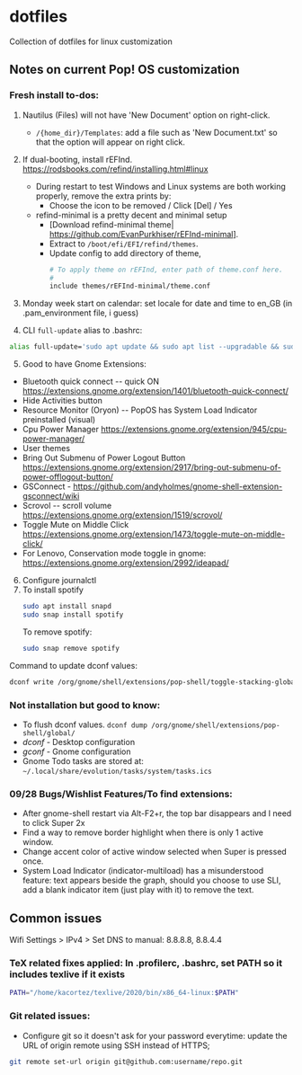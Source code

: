 # dotfiles
Collection of dotfiles for linux customization

## Notes on current Pop! OS customization
### Fresh install to-dos:
1.  Nautilus (Files) will not have 'New Document' option on right-click.
    * `/{home_dir}/Templates`: add a file such as 'New Document.txt' so that the option will appear on right click.
2. If dual-booting, install rEFInd. https://rodsbooks.com/refind/installing.html#linux 
    * During restart to test Windows and Linux systems are both working properly, remove the extra prints by:
      - Choose the icon to be removed / Click [Del] / Yes 
    * refind-minimal is a pretty decent and minimal setup
      - [Download refind-minimal theme| https://github.com/EvanPurkhiser/rEFInd-minimal]. 
      - Extract to `/boot/efi/EFI/refind/themes`. 
      - Update config to add directory of theme,
         ```bash
         # To apply theme on rEFInd, enter path of theme.conf here.
         #
         include themes/rEFInd-minimal/theme.conf
         ```
3. Monday week start on calendar: set locale for date and time to en_GB (in .pam_environment file, i guess)

4. CLI `full-update` alias to .bashrc: 
```bash
alias full-update='sudo apt update && sudo apt list --upgradable && sudo apt full-upgrade && sudo apt autoremove && flatpak update'
```
5. Good to have Gnome Extensions:
* Bluetooth quick connect -- quick ON https://extensions.gnome.org/extension/1401/bluetooth-quick-connect/
* Hide Activities button
* Resource Monitor (Oryon) -- PopOS has System Load Indicator preinstalled (visual)
* Cpu Power Manager https://extensions.gnome.org/extension/945/cpu-power-manager/
* User themes
* Bring Out Submenu of Power Logout Button https://extensions.gnome.org/extension/2917/bring-out-submenu-of-power-offlogout-button/
* GSConnect - https://github.com/andyholmes/gnome-shell-extension-gsconnect/wiki
* Scrovol -- scroll volume https://extensions.gnome.org/extension/1519/scrovol/
* Toggle Mute on Middle Click https://extensions.gnome.org/extension/1473/toggle-mute-on-middle-click/
* For Lenovo, Conservation mode toggle in gnome: https://extensions.gnome.org/extension/2992/ideapad/

6. Configure journalctl 
7. To install spotify
   ```bash
   sudo apt install snapd
   sudo snap install spotify
   ```
   To remove spotify:
   ```bash
   sudo snap remove spotify
   ```

Command to update dconf values: 
```bash
dconf write /org/gnome/shell/extensions/pop-shell/toggle-stacking-global "['<Super><Shift>s']"
```
### Not installation but good to know: 
* To flush dconf values. `dconf dump /org/gnome/shell/extensions/pop-shell/global/`
* *dconf* - Desktop configuration 
* *gconf* - Gnome configuration
* Gnome Todo tasks are stored at: `~/.local/share/evolution/tasks/system/tasks.ics`

### 09/28 Bugs/Wishlist Features/To find extensions: 
* After gnome-shell restart via Alt-F2+r, the top bar disappears and I need to click Super 2x 
* Find a way to remove border highlight when there is only 1 active window. 
* Change accent color of active window selected when Super is pressed once. 
* System Load Indicator (indicator-multiload) has a misunderstood feature: text appears beside the graph, should you choose to use SLI, add a blank indicator item (just play with it) to remove the text.

## Common issues
Wifi Settings > IPv4 > Set DNS to manual: 8.8.8.8, 8.8.4.4

### TeX related fixes applied: In .profilerc, .bashrc, set PATH so it includes texlive if it exists
```bash
PATH="/home/kacortez/texlive/2020/bin/x86_64-linux:$PATH"
```

### Git related issues:
* Configure git so it doesn't ask for your password everytime: update the URL of origin remote using SSH instead of HTTPS;
```bash
git remote set-url origin git@github.com:username/repo.git
```

